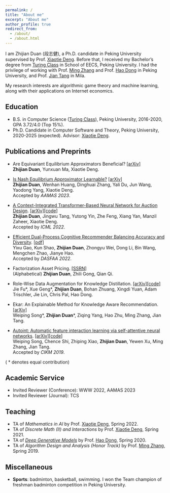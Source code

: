 ```yaml
---
permalink: /
title: "About me"
excerpt: "About me"
author_profile: true
redirect_from: 
  - /about/
  - /about.html
---
```


I am Zhijian Duan (段志健), a Ph.D. candidate in Peking University supervised by Prof. [Xiaotie Deng](https://cfcs.pku.edu.cn/english/people/faculty/xiaotiedeng/index.htm). Before that, I received my Bachelor’s degree from [Turing Class](https://cfcs.pku.edu.cn/english/research/turing_program/introduction1/index.htm) in School of EECS, Peking University. I had the privilege of working with Prof. [Ming Zhang](http://net.pku.edu.cn/dlib/mzhang/) and Prof. [Hao Dong](https://zsdonghao.github.io/) in Peking University, and Prof. [Jian Tang](https://jian-tang.com/) in Mila.

My research interests are algorithmic game theory and machine learning, along with their applications on Internet economics.

## Education
* B.S. in Computer Science ([Turing Class](https://cfcs.pku.edu.cn/english/research/turing_program/introduction1/index.htm)), Peking University, 2016-2020, GPA 3.72/4.0 (Top 15%).
* Ph.D. Candidate in Computer Software and Theory, Peking University, 2020-2025 (expected). Advisor: [Xiaotie Deng](https://cfcs.pku.edu.cn/english/people/faculty/xiaotiedeng/index.htm).

## Publications and Preprints
* Are Equivariant Equilibrium Approximators Beneficial? [[arXiv]](https://arxiv.org/abs/2301.11481)  
**Zhijian Duan**, Yunxuan Ma, Xiaotie Deng.  

* [Is Nash Equilibrium Approximator Learnable?](https://arxiv.org/abs/2108.07472) [[arXiv]](https://arxiv.org/abs/2108.07472)  
**Zhijian Duan**, Wenhan Huang, Dinghuai Zhang, Yali Du, Jun Wang, Yaodong Yang, Xiaotie Deng.  
Accepted by *AAMAS 2023*.
 
* [A Context-Integrated Transformer-Based Neural Network for Auction Design](https://proceedings.mlr.press/v162/duan22a/duan22a.pdf). [[arXiv]](https://arxiv.org/abs/2201.12489)[[code]](https://github.com/zjduan/CITransNet)    
**Zhijian Duan**, Jingwu Tang, Yutong Yin, Zhe Feng, Xiang Yan, Manzil Zaheer, Xiaotie Deng.  
Accepted by *ICML 2022*.

* [Efficient Dual-Process Cognitive Recommender Balancing Accuracy and Diversity](https://link.springer.com/chapter/10.1007/978-3-031-00129-1_33). [[pdf]](https://link.springer.com/chapter/10.1007/978-3-031-00129-1_33)  
Yixu Gao, Kun Shao, **Zhijian Duan**, Zhongyu Wei, Dong Li, Bin Wang, Mengchen Zhao, Jianye Hao.  
Accepted by *DASFAA 2022*.

* Factorization Asset Pricing. [[SSRN]](https://papers.ssrn.com/sol3/papers.cfm?abstract_id=3940074)  
(Alphabetical) **Zhijian Duan**, Zhili Gong, Qian Qi.  

* Role-Wise Data Augmentation for Knowledge Distillation. [[arXiv]](https://arxiv.org/abs/2004.08861)[[code]](https://github.com/bigaidream-projects/role-kd)  
Jie Fu\*, Xue Geng\*, **Zhijian Duan**, Bohan Zhuang, Xingdi Yuan, Adam Trischler, Jie Lin, Chris Pal, Hao Dong.

* Ekar: An Explainable Method for Knowledge Aware Recommendation. [[arXiv]](https://arxiv.org/abs/1906.09506)  
Weiping Song\*, **Zhijian Duan**\*, Ziqing Yang, Hao Zhu, Ming Zhang, Jian Tang.  

* [Autoint: Automatic feature interaction learning via self-attentive neural networks](https://dl.acm.org/doi/10.1145/3357384.3357925). [[arXiv]](https://arxiv.org/abs/1810.11921)[[code]](https://github.com/shichence/AutoInt)  
Weiping Song, Chence Shi, Zhiping Xiao, **Zhijian Duan**, Yewen Xu, Ming Zhang, Jian Tang.  
Accepted by *CIKM 2019*.

( * denotes equal contribution)


## Academic Service
* Invited Reviewer (Conference): WWW 2022, AAMAS 2023
* Invited Reviewer (Journal): TCS

## Teaching
* TA of _Mathematics in AI_ by Prof. [Xiaotie Deng](https://cfcs.pku.edu.cn/english/people/faculty/xiaotiedeng/index.htm), Spring 2022.  
* TA of _Discrete Math (II) and Interactions_ by Prof. [Xiaotie Deng](https://cfcs.pku.edu.cn/english/people/faculty/xiaotiedeng/index.htm), Spring 2021.  
* TA of [_Deep Generative Models_](https://deep-generative-models.github.io/) by Prof. [Hao Dong](https://zsdonghao.github.io/), Spring 2020.  
* TA of _Algorithm Design and Analysis (Honor Track)_ by Prof. [Ming Zhang](http://net.pku.edu.cn/dlib/mzhang/), Spring 2019.  

## Miscellaneous
* **Sports**: badminton, basketball, swimming. I won the Team champion of freshman badminton competition in Peking University. 
